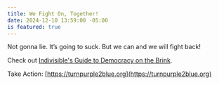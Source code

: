 ```yaml
---
title: We Fight On, Together!
date: 2024-12-10 13:59:00 -05:00
is featured: true
---
```


Not gonna lie. It’s going to suck. But we can and we will fight back!

Check out [Indivisible's Guide to Democracy on the Brink](https://turnpurple2blue.org/2024/12/01/indivisible-a-practical-guide-to-democracy-on-the-brink/).


Take Action: [https://turnpurple2blue.org](https://turnpurple2blue.org)